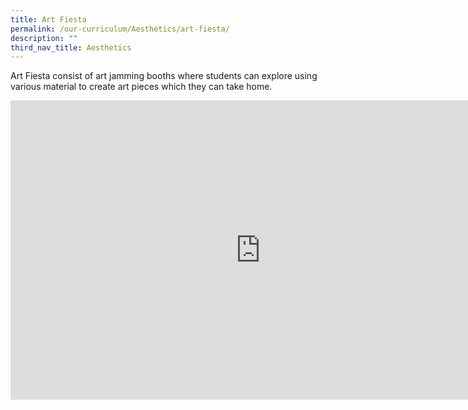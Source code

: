 ```yaml
---
title: Art Fiesta
permalink: /our-curriculum/Aesthetics/art-fiesta/
description: ""
third_nav_title: Aesthetics
---
```

Art Fiesta consist of art jamming booths where students can explore using various material to create art pieces which they can take home.

<iframe allowfullscreen="true" height="479" width="800" frameborder="0" src="https://docs.google.com/presentation/d/e/2PACX-1vST-_EQpxZkWrpTIbDSMLcbEIzJAnKtncQ1A7zWu12ZJn-iK6cDSwawLwBjC7MW0PtTQffc2gp75_HE/embed?start=true&amp;loop=true&amp;delayms=3000"></iframe>